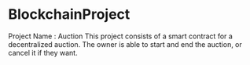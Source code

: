 # BlockchainProject

Project Name : Auction
This project consists of a smart contract for a decentralized auction. The owner is able to start and end the auction, or cancel it if they want. 
